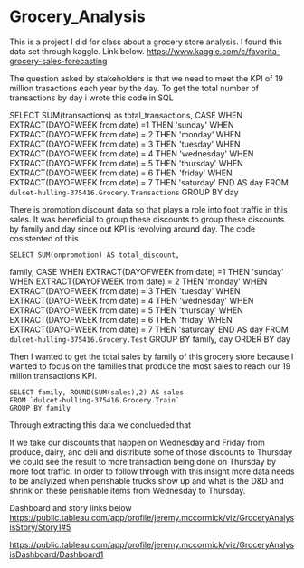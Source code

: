 # Grocery_Analysis
This is a project I did for class about a grocery store analysis. I found this data set through kaggle. Link below. 
https://www.kaggle.com/c/favorita-grocery-sales-forecasting


The question asked by stakeholders is that we need to meet the KPI of 19 million trasactions each year by the day. To get the total number of transactions by day i wrote this code in SQL 

  SELECT 
  SUM(transactions) as total_transactions,
    CASE WHEN EXTRACT(DAYOFWEEK from date) =1 THEN 'sunday' 
    WHEN EXTRACT(DAYOFWEEK from date) = 2 THEN 'monday'
    WHEN EXTRACT(DAYOFWEEK from date) = 3 THEN 'tuesday'
    WHEN EXTRACT(DAYOFWEEK from date) = 4 THEN 'wednesday'
    WHEN EXTRACT(DAYOFWEEK from date) = 5 THEN 'thursday'
    WHEN EXTRACT(DAYOFWEEK from date) = 6 THEN 'friday'
    WHEN EXTRACT(DAYOFWEEK from date) = 7 THEN 'saturday'
    END AS day
  FROM `dulcet-hulling-375416.Grocery.Transactions`
  GROUP BY day

  There is promotion discount data so that plays a role into foot traffic in this sales. It was beneficial to group these discounts to group these discounts by family and day since out KPI is revolving around day. The code cosistented of this 
  
    SELECT SUM(onpromotion) AS total_discount, 
  family,
    CASE WHEN EXTRACT(DAYOFWEEK from date) =1 THEN 'sunday' 
    WHEN EXTRACT(DAYOFWEEK from date) = 2 THEN 'monday'
    WHEN EXTRACT(DAYOFWEEK from date) = 3 THEN 'tuesday'
    WHEN EXTRACT(DAYOFWEEK from date) = 4 THEN 'wednesday'
    WHEN EXTRACT(DAYOFWEEK from date) = 5 THEN 'thursday'
    WHEN EXTRACT(DAYOFWEEK from date) = 6 THEN 'friday'
    WHEN EXTRACT(DAYOFWEEK from date) = 7 THEN 'saturday'
    END AS day
  FROM `dulcet-hulling-375416.Grocery.Test`
  GROUP BY family, day
  ORDER BY day



  Then I wanted to get the total sales by family of this grocery store because I wanted to focus on the families that produce the most sales to reach our 19 millon transactions KPI. 

    SELECT family, ROUND(SUM(sales),2) AS sales
    FROM `dulcet-hulling-375416.Grocery.Train`
    GROUP BY family

Through extracting this data we conclueded that 

If we take our discounts that happen on Wednesday and Friday from produce, dairy, and deli and distribute some of those discounts to Thursday we could see the result to more transaction being done on Thursday by more foot traffic. In order to follow through with this insight more data needs to be analyized when perishable trucks show up and what is the D&D and shrink on these perishable items from Wednesday to Thursday.


Dashboard and story links below 
https://public.tableau.com/app/profile/jeremy.mccormick/viz/GroceryAnalysisStory/Story1#5

https://public.tableau.com/app/profile/jeremy.mccormick/viz/GroceryAnalysisDashboard/Dashboard1

    
